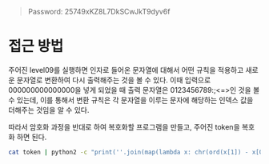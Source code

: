 > Password: 25749xKZ8L7DkSCwJkT9dyv6f

# 접근 방법

주어진 level09를 실행하면 인자로 들어온 문자열에 대해서 어떤 규칙을 적용하고 새로운 문자열로 변환하여 다시 출력해주는 것을 볼 수 있다.
이때 입력으로 000000000000000을 넣게 되었을 때 출력 문자열은 0123456789:;<=>인 것을 볼 수 있는데, 이를 통해서 변환 규칙은 각 문자열을 이루는 문자에 해당하는 인덱스 값을 더해주는 것임을 알 수 있다.

따라서 암호화 과정을 반대로 하여 복호화할 프로그램을 만들고, 주어진 token을 복호화 하면 된다.

```bash
cat token | python2 -c "print(''.join(map(lambda x: chr(ord(x[1]) - x[0]), enumerate(open('/dev/stdin').read()[:-1]))))"
```